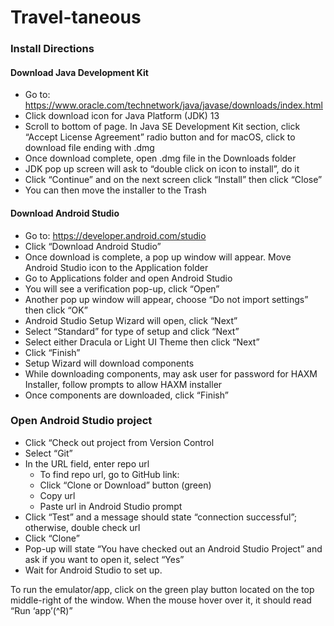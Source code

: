 # Travel-taneous

### Install Directions

#### Download Java Development Kit
* Go to: https://www.oracle.com/technetwork/java/javase/downloads/index.html
* Click download icon for Java Platform (JDK) 13
* Scroll to bottom of page. In Java SE Development Kit section, click “Accept License Agreement” radio button and for macOS, click to download file ending with .dmg
* Once download complete, open .dmg file in the Downloads folder
* JDK pop up screen will ask to “double click on icon to install”, do it
* Click “Continue” and on the next screen click “Install” then click “Close”
* You can then move the installer to the Trash

#### Download Android Studio
* Go to: https://developer.android.com/studio
* Click “Download Android Studio”
* Once download is complete, a pop up window will appear. Move Android Studio icon to the Application folder
* Go to Applications folder and open Android Studio
* You will see a verification pop-up, click “Open”
* Another pop up window will appear, choose “Do not import settings” then click “OK”
* Android Studio Setup Wizard will open, click “Next”
* Select “Standard” for type of setup and click “Next”
* Select either Dracula or Light UI Theme then click “Next”
* Click “Finish”
* Setup Wizard will download components
* While downloading components, may ask user for password for HAXM Installer, follow prompts to allow HAXM installer
* Once components are downloaded, click “Finish”

### Open Android Studio project
* Click “Check out project from Version Control
* Select “Git”
* In the URL field, enter repo url
	* To find repo url, go to GitHub link: <url>
	* Click “Clone or Download” button (green)
	* Copy url
	* Paste url in Android Studio prompt
* Click “Test” and a message should state “connection successful”; otherwise, double check url
* Click “Clone”
* Pop-up will state “You have checked out an Android Studio Project” and ask if you want to open it, select “Yes”
* Wait for Android Studio to set up.

To run the emulator/app, click on the green play button located on the top middle-right of the window. When the mouse hover over it, it should read “Run ‘app’(^R)”
